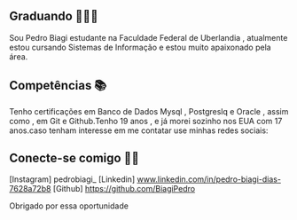 
## Graduando 👨🏻‍🎓

 Sou Pedro Biagi estudante na Faculdade Federal de Uberlandia , atualmente estou cursando Sistemas de Informação e estou muito apaixonado pela área.

## Competências 📚
Tenho certificações em Banco de Dados Mysql , Postgreslq e Oracle , assim como , em Git e Github.Tenho 19 anos , e já morei sozinho nos EUA com 17 anos.caso tenham interesse em me contatar use minhas redes sociais:

## Conecte-se comigo 🤝🏽

[Instagram] pedrobiagi_ 
[Linkedin] www.linkedin.com/in/pedro-biagi-dias-7628a72b8
[Github] https://github.com/BiagiPedro

Obrigado por essa oportunidade 